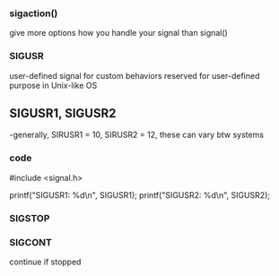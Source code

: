 ### sigaction()

 give more options how you handle your signal than signal()


 ### SIGUSR

 user-defined signal for custom behaviors
reserved for user-defined purpose in Unix-like OS

 ## SIGUSR1, SIGUSR2
 -generally, SIRUSR1 = 10, SIRUSR2 = 12, these can vary btw systems

  ### code
#include <signal.h>

printf("SIGUSR1: %d\n", SIGUSR1);
printf("SIGUSR2: %d\n", SIGUSR2);

### SIGSTOP


### SIGCONT

 continue if stopped